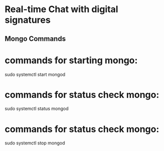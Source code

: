 # Real-time Chat with digital signatures

## Mongo Commands
# commands for starting mongo:
sudo systemctl start mongod
# commands for status check mongo:
sudo systemctl status mongod

# commands for status check mongo:
sudo systemctl stop mongod

